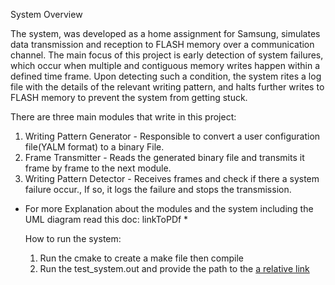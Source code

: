
System Overview

The system, was developed as a home assignment for Samsung, simulates data transmission and reception to FLASH memory over a
communication channel. The main focus of this project is early detection of system
failures, which occur when multiple and contiguous memory writes happen within a defined
time frame. Upon detecting such a condition, the system rites a log file with the details of
the relevant writing pattern, and halts further writes to FLASH memory to prevent the
system from getting stuck.

There are three main modules that write in this project:
1. Writing Pattern Generator  - Responsible to convert a user configuration file(YALM format) to a binary File.
2. Frame Transmitter - Reads the generated binary file and transmits it frame by frame to the next module.
3. Writing Pattern Detector - Receives frames and check if there a system failure occur., If so, it logs the failure and stops the transmission.

* For more Explanation about the modules and the system including the UML diagram read this doc: linkToPDf *

  How to run the system:
  1. Run the cmake to create a make file then compile
  2. Run the test_system.out and provide the path to the [a relative link](samsung_hw_shani_nativ.pdf)

